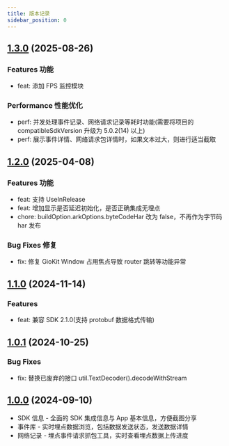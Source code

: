 ```yaml
---
title: 版本记录
sidebar_position: 0
---
```


## [1.3.0](https://github.com/growingio/growingio-sdk-harmonyos/tree/giokit-1.3.0) (2025-08-26)

### Features 功能

* feat: 添加 FPS 监控模块

### Performance 性能优化

* perf: 并发处理事件记录、网络请求记录等耗时功能(需要将项目的 compatibleSdkVersion 升级为 5.0.2(14) 以上)
* perf: 展示事件详情、网络请求包详情时，如果文本过大，则进行适当截取

## [1.2.0](https://github.com/growingio/growingio-sdk-harmonyos/tree/giokit-1.2.0) (2025-04-08)

### Features 功能

* feat: 支持 UseInRelease
* feat: 增加显示是否延迟初始化，是否正确集成无埋点
* chore: buildOption.arkOptions.byteCodeHar 改为 false，不再作为字节码 har 发布

### Bug Fixes 修复

* fix: 修复 GioKit Window 占用焦点导致 router 跳转等功能异常

## [1.1.0](https://github.com/growingio/growingio-sdk-harmonyos/tree/giokit-1.1.0) (2024-11-14)

### Features

* feat: 兼容 SDK 2.1.0(支持 protobuf 数据格式传输)

## [1.0.1](https://github.com/growingio/growingio-sdk-harmonyos/tree/giokit-1.0.1) (2024-10-25)

### Bug Fixes

* fix: 替换已废弃的接口 util.TextDecoder().decodeWithStream

## [1.0.0](https://github.com/growingio/growingio-sdk-harmonyos/tree/giokit-1.0.0) (2024-09-10)

* SDK 信息 - 全面的 SDK 集成信息与 App 基本信息，方便截图分享
* 事件库 - 实时埋点数据浏览，包括数据发送状态，发送数据详情
* 网络记录 - 埋点事件请求抓包工具，实时查看埋点数据上传进度